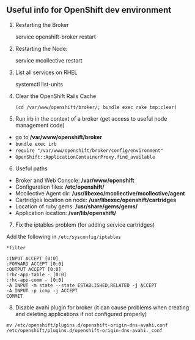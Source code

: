 ## Useful info for OpenShift dev environment ##

1. Restarting the Broker

    service openshift-broker restart
2. Restarting the Node:

    service mcollective restart
3. List all services on RHEL

    systemctl list-units
4. Clear the OpenShift Rails Cache

	`(cd /var/www/openshift/broker/; bundle exec rake tmp:clear)`

5. Run irb in the context of a broker (get access to useful node management code)
 - go to **/var/www/openshift/broker**
 - `bundle exec irb`
 - `require "/var/www/openshift/broker/config/environment"`
 - `OpenShift::ApplicationContainerProxy.find_available`
6. Useful paths
 - Broker and Web Console: **/var/www/openshift**
 - Configuration files: **/etc/openshift/**
 - Mcollective Agent dir: **/usr/libexec/mcollective/mcollective/agent**
 - Cartridges location on node: **/usr/libexec/openshift/cartridges**
 - Location of ruby gems: **/usr/share/gems/gems/**
 - Application location: **/var/lib/openshift/**

7. Fix the iptables problem (for adding service cartridges)

Add the following in `/etc/sysconfig/iptables`

	*filter
	
	:INPUT ACCEPT [0:0]
	:FORWARD ACCEPT [0:0]
	:OUTPUT ACCEPT [0:0]
	:rhc-app-table - [0:0]
	:rhc-app-comm - [0:0]
	-A INPUT -m state --state ESTABLISHED,RELATED -j ACCEPT
	-A INPUT -p icmp -j ACCEPT
	COMMIT


8. Disable avahi plugin for broker (it can cause problems when creating and deleting applications if not configured properly)

`mv /etc/openshift/plugins.d/openshift-origin-dns-avahi.conf /etc/openshift/plugins.d/openshift-origin-dns-avahi._conf` 
 